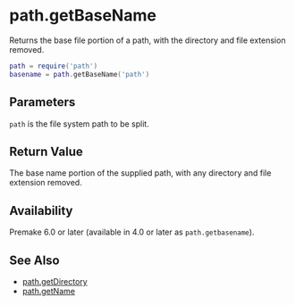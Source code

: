 # path.getBaseName

Returns the base file portion of a path, with the directory and file extension removed.

```lua
path = require('path')
basename = path.getBaseName('path')
```

## Parameters

`path` is the file system path to be split.

## Return Value

The base name portion of the supplied path, with any directory and file extension removed.

## Availability

Premake 6.0 or later (available in 4.0 or later as `path.getbasename`).

## See Also

* [path.getDirectory](path.getDirectory.md)
* [path.getName](path.getName.md)
